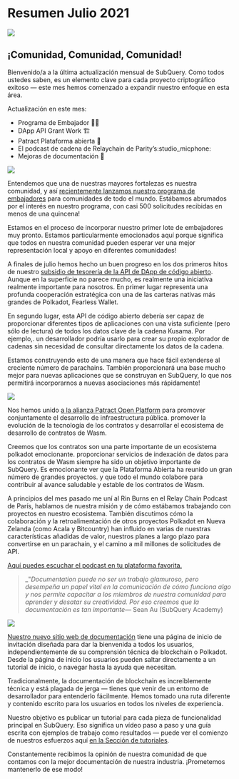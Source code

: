 # Resumen Julio 2021

![](https://miro.medium.com/max/1400/1*2z3_9s-SY7dAvfe6xf9IDA.png)

## ¡Comunidad, Comunidad, Comunidad!


Bienvenido/a a la última actualización mensual de SubQuery. Como todos ustedes saben, es un elemento clave para cada proyecto criptográfico exitoso — este mes hemos comenzado a expandir nuestro enfoque en esta área.

Actualización en este mes:

-   Programa de Embajador 👩💼
-   DApp API Grant Work 🏗
-   Patract Plataforma abierta 🌃
-   El podcast de cadena de Relaychain de Parity’s:studio_micphone:
-   Mejoras de documentación 📑


![](https://miro.medium.com/max/1400/0*pe3Z3x1lGb_RLa5x)

Entendemos que una de nuestras mayores fortalezas es nuestra comunidad, y así [recientemente lanzamos nuestro programa de embajadores](https://subquery.medium.com/introducing-the-subquery-ambassador-program-aa82613ab804) para comunidades de todo el mundo. Estábamos abrumados por el interés en nuestro programa, con casi 500 solicitudes recibidas en menos de una quincena!

Estamos en el proceso de incorporar nuestro primer lote de embajadores muy pronto. Estamos particularmente emocionados aquí porque significa que todos en nuestra comunidad pueden esperar ver una mejor representación local y apoyo en diferentes comunidades!

A finales de julio hemos hecho un buen progreso en los dos primeros hitos de nuestro [subsidio de tesorería de la API de DApp de código abierto](https://kusama.polkassembly.io/treasury/95). Aunque en la superficie no parece mucho, es realmente una iniciativa realmente importante para nosotros. En primer lugar representa una profunda cooperación estratégica con una de las carteras nativas más grandes de Polkadot, Fearless Wallet.

En segundo lugar, esta API de código abierto debería ser capaz de proporcionar diferentes tipos de aplicaciones con una vista suficiente (pero sólo de lectura) de todos los datos clave de la cadena Kusama. Por ejemplo,. un desarrollador podría usarlo para crear su propio explorador de cadenas sin necesidad de consultar directamente los datos de la cadena.

Estamos construyendo esto de una manera que hace fácil extenderse al creciente número de parachains. También proporcionará una base mucho mejor para nuevas aplicaciones que se construyan en SubQuery, lo que nos permitirá incorporarnos a nuevas asociaciones más rápidamente!

![](https://miro.medium.com/max/1400/0*AhM68fyjjSp_2edZ)

Nos hemos unido [a la alianza Patract Open Platform](https://subquery.medium.com/subquery-is-joining-the-patract-open-platform-91682c748a57) para promover conjuntamente el desarrollo de infraestructura pública. promover la evolución de la tecnología de los contratos y desarrollar el ecosistema de desarrollo de contratos de Wasm.

Creemos que los contratos son una parte importante de un ecosistema polkadot emocionante. proporcionar servicios de indexación de datos para los contratos de Wasm siempre ha sido un objetivo importante de SubQuery. Es emocionante ver que la Plataforma Abierta ha reunido un gran número de grandes proyectos. y que todo el mundo colabore para contribuir al avance saludable y estable de los contratos de Wasm.

A principios del mes pasado me uní al Rin Burns en el Relay Chain Podcast de París, hablamos de nuestra misión y de cómo estábamos trabajando con proyectos en nuestro ecosistema. También discutimos cómo la colaboración y la retroalimentación de otros proyectos Polkadot en Nueva Zelanda (como Acala y Bitcountry) han influido en varias de nuestras características añadidas de valor, nuestros planes a largo plazo para convertirse en un parachain, y el camino a mil millones de solicitudes de API.

[Aquí puedes escuchar el podcast en tu plataforma favorita.](https://relaychain.fm/35-querying-the-worlds-data-with-subquery)

> _"_Documentation puede no ser un trabajo glamuroso, pero desempeña un papel vital en la comunicación de cómo funciona algo y nos permite capacitar a los miembros de nuestra comunidad para aprender y desatar su creatividad. Por eso creemos que la documentación es tan importante_— Sean Au (SubQuery Academy)

![](https://miro.medium.com/max/1200/0*tvcfXFxHc6shdmAy.gif)

[Nuestro nuevo sitio web de documentación](https://doc.subquery.network/) tiene una página de inicio de invitación diseñada para dar la bienvenida a todos los usuarios, independientemente de su comprensión técnica de blockchain o Polkadot. Desde la página de inicio los usuarios pueden saltar directamente a un tutorial de inicio, o navegar hasta la ayuda que necesitan.

Tradicionalmente, la documentación de blockchain es increíblemente técnica y está plagada de jerga — tienes que venir de un entorno de desarrollador para entenderlo fácilmente. Hemos tomado una ruta diferente y contenido escrito para los usuarios en todos los niveles de experiencia.

Nuestro objetivo es publicar un tutorial para cada pieza de funcionalidad principal en SubQuery. Eso significa un vídeo paso a paso y una guía escrita con ejemplos de trabajo como resultados — puede ver el comienzo de nuestros esfuerzos aquí [en la Sección de tutoriales](https://doc.subquery.network/tutorials_examples/howto.html).

Constantemente recibimos la opinión de nuestra comunidad de que contamos con la mejor documentación de nuestra industria. ¡Prometemos mantenerlo de ese modo!
